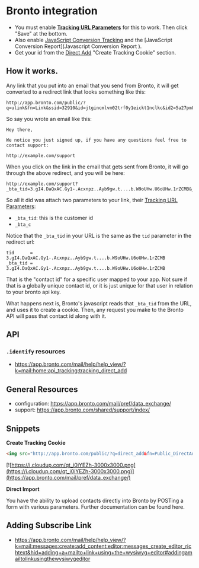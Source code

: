 
# Bronto integration

- You must enable [**Tracking URL Parameters**](https://app.bronto.com/mail/pref/data_exchange/) for this to work. Then click "Save" at the bottom.
- Also enable [JavaScript Conversion Tracking](http://app.bronto.com/mail/pref/labs/) and the [JavaScript Conversion Report](Javascript Conversion Report
).
- Get your id from the [Direct Add](http://app.bronto.com/mail/pref/data_exchange/) "Create Tracking Cookie" section.

## How it works.

Any link that you put into an email that you send from Bronto, it will get converted to a redirect link that looks something like this:

```
http://app.bronto.com/public/?q=ulink&fn=Link&ssid=32910&id=jtgincmlvm02trf0y1eickt1nclkc&id2=5a27pm8ak306sih3q156q0xtjei19&subscriber_id=bivwgotykolsunaswpanqrnbotcwbae&delivery_id=atddyhkwhssyddjsghzbjrqpqirpbdh&tid=3.gI4.DaQxAC.Gy1-.Acxnpz..Ayb9gw.t....b.W9oUHw.U6oUHw.1rZCMB&td=XXXXX
```

So say you wrote an email like this:

```
Hey there,

We notice you just signed up, if you have any questions feel free to contact support:

http://example.com/support
```

When you click on the link in the email that gets sent from Bronto, it will go through the above redirect, and you will be here:

```
http://example.com/support?_bta_tid=3.gI4.DaQxAC.Gy1-.Acxnpz..Ayb9gw.t....b.W9oUHw.U6oUHw.1rZCMB&_bta_c=c3fa5qinuhew8gd0ocub7rw4xucbd
```

So all it did was attach two parameters to your link, their [Tracking URL Parameters](http://app.bronto.com/mail/pref/data_exchange/):

- `_bta_tid`: this is the customer id
- `_bta_c`

Notice that the `_bta_tid` in your URL is the same as the `tid` parameter in the redirect url:

```
tid      = 3.gI4.DaQxAC.Gy1-.Acxnpz..Ayb9gw.t....b.W9oUHw.U6oUHw.1rZCMB
_bta_tid = 3.gI4.DaQxAC.Gy1-.Acxnpz..Ayb9gw.t....b.W9oUHw.U6oUHw.1rZCMB
```

That is the "contact id" for a specific user mapped to your app. Not sure if that is a globally unique contact id, or it is just unique for that user in relation to your bronto api key.

What happens next is, Bronto's javascript reads that `_bta_tid` from the URL, and uses it to create a cookie. Then, any request you make to the Bronto API will pass that contact id along with it.

## API

### `.identify` resources

- https://app.bronto.com/mail/help/help_view/?k=mail:home:api_tracking:tracking_direct_add

## General Resources

- configuration: https://app.bronto.com/mail/pref/data_exchange/
- support: https://app.bronto.com/shared/support/index/

## Snippets

**Create Tracking Cookie**

```html
<img src="http://app.bronto.com/public/?q=direct_add&fn=Public_DirectAddForm&id=arvdsiahdyhbxhukvignflhdknldben&email=example@example.com&sendWelcome=yes" width="0" height="0" border="0" alt=""/>
```

[![https://i.cloudup.com/qt_i0iYEZh-3000x3000.png](https://i.cloudup.com/qt_i0iYEZh-3000x3000.png)](https://app.bronto.com/mail/pref/data_exchange/)

**Direct Import**

You have the ability to upload contacts directly into Bronto by POSTing a form with various parameters. Further documentation can be found here.

## Adding Subscribe Link

- https://app.bronto.com/mail/help/help_view/?k=mail:messages:create:add_content:editor:messages_create_editor_richtext&hid=adding+a+mailto+link+using+the+wysiwyg+editor#addingamailtolinkusingthewysiwygeditor